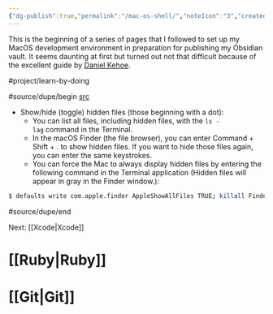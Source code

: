 ```yaml
---
{"dg-publish":true,"permalink":"/mac-os-shell/","noteIcon":"3","created":"","updated":""}
---
```


This is the beginning of a series of pages that I followed to set up my MacOS development environment in preparation for publishing my Obsidian vault. It seems daunting at first but turned out not that difficult because of the excellent guide by  [Daniel Kehoe](https://twitter.com/yaxdotcom).

#project/learn-by-doing 

#source/dupe/begin 
[src](https://mac.install.guide/ruby/1.html)
- Show/hide (toggle) hidden files (those beginning with a dot):
	- You can list all files, including hidden files, with the `ls -lag` command in the Terminal.
	- In the macOS Finder (the file browser), you can enter Command + Shift + . to show hidden files. If you want to hide those files again, you can enter the same keystrokes.
	- You can force the Mac to always display hidden files by entering the following command in the Terminal application (Hidden files will appear in gray in the Finder window.):
```bash
$ defaults write com.apple.finder AppleShowAllFiles TRUE; killall Finder
```

#source/dupe/end 

Next: [[Xcode\|Xcode]]

# [[Ruby\|Ruby]]
# [[Git\|Git]]


